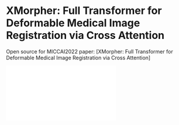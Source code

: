 # XMorpher: Full Transformer for Deformable Medical Image Registration via Cross Attention
Open source for MICCAI2022 paper: [XMorpher: Full Transformer for Deformable Medical Image Registration via Cross Attention]

![plot](./fig/XMorpher.pdf)
